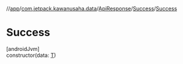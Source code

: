 //[app](../../../../index.md)/[com.jetpack.kawanusaha.data](../../index.md)/[ApiResponse](../index.md)/[Success](index.md)/[Success](-success.md)

# Success

[androidJvm]\
constructor(data: [T](index.md))
